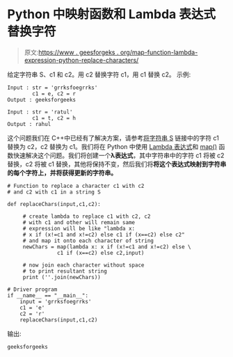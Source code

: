 # Python 中映射函数和 Lambda 表达式替换字符

> 原文:[https://www . geesforgeks . org/map-function-lambda-expression-python-replace-characters/](https://www.geeksforgeeks.org/map-function-lambda-expression-python-replace-characters/)

给定字符串 S、c1 和 c2。用 c2 替换字符 c1，用 c1 替换 c2。
示例:

```
Input : str = 'grrksfoegrrks'
        c1 = e, c2 = r 
Output : geeksforgeeks 

Input : str = 'ratul'
        c1 = t, c2 = h 
Output : rahul

```

这个问题我们在 C++中已经有了解决方案，请参考[将字符串 S](https://www.geeksforgeeks.org/replace-character-c1-c2-c2-c1-string-s/) 链接中的字符 c1 替换为 c2，c2 替换为 c1。我们将在 Python 中使用 [Lambda 表达式](https://www.geeksforgeeks.org/python-lambda-anonymous-functions-filter-map-reduce/)和 [map()](https://www.geeksforgeeks.org/sum-2d-array-python-using-map-function/) 函数快速解决这个问题。我们将创建一个**λ表达式**，其中字符串中的字符 c1 将被 c2 替换，c2 将被 c1 替换，其他将保持不变，然后我们将**将这个表达式映射到字符串的每个字符上，并将获得更新的字符串。**

```
# Function to replace a character c1 with c2 
# and c2 with c1 in a string S 

def replaceChars(input,c1,c2):

     # create lambda to replace c1 with c2, c2 
     # with c1 and other will remain same 
     # expression will be like "lambda x:
     # x if (x!=c1 and x!=c2) else c1 if (x==c2) else c2"
     # and map it onto each character of string
     newChars = map(lambda x: x if (x!=c1 and x!=c2) else \
                c1 if (x==c2) else c2,input)

     # now join each character without space
     # to print resultant string
     print (''.join(newChars))

# Driver program
if __name__ == "__main__":
    input = 'grrksfoegrrks'
    c1 = 'e'
    c2 = 'r'
    replaceChars(input,c1,c2)
```

输出:

```
geeksforgeeks

```